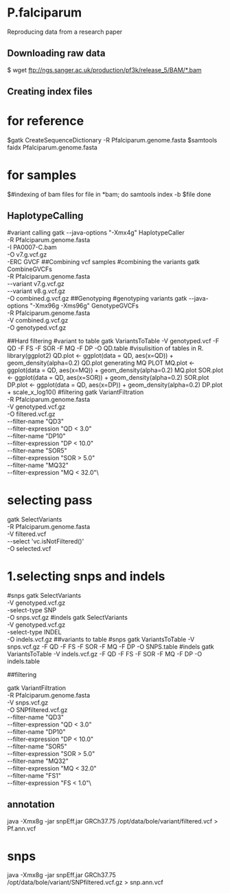 # P.falciparum
Reproducing data from a research paper
## Downloading raw data
$ wget ftp://ngs.sanger.ac.uk/production/pf3k/release_5/BAM/*.bam
## Creating index files 
# for reference

$gatk CreateSequenceDictionary -R Pfalciparum.genome.fasta
$samtools faidx Pfalciparum.genome.fasta

# for samples
$#indexing of bam files
for file in *bam;
    do
    samtools index -b $file
done

## HaplotypeCalling
#variant calling
 gatk --java-options "-Xmx4g" HaplotypeCaller  \
    -R Pfalciparum.genome.fasta \
    -I PA0007-C.bam \
    -O v7.g.vcf.gz \
    -ERC GVCF
##Combining vcf samples
#combining the variants
gatk CombineGVCFs \
    -R Pfalciparum.genome.fasta \
     --variant v7.g.vcf.gz \
     --variant v8.g.vcf.gz \
    -O combined.g.vcf.gz
##Genotyping
#genotyping variants
gatk --java-options "-Xmx96g -Xms96g" GenotypeGVCFs \
    -R Pfalciparum.genome.fasta \
    -V combined.g.vcf.gz   \
    -O genotyped.vcf.gz

##Hard filtering
#variant to table
gatk VariantsToTable -V genotyped.vcf -F QD -F FS -F SOR -F MQ -F DP -O QD.table
#visulisition of tables in R.
library(ggplot2)
QD.plot <- ggplot(data = QD, aes(x=QD)) + geom_density(alpha=0.2)
QD.plot
generating MQ  PLOT
MQ.plot <- ggplot(data = QD, aes(x=MQ)) + geom_density(alpha=0.2)
MQ.plot
SOR.plot <- ggplot(data = QD, aes(x=SOR)) + geom_density(alpha=0.2)
SOR.plot
DP.plot <- ggplot(data = QD, aes(x=DP)) + geom_density(alpha=0.2)
DP.plot + scale_x_log10()
#filtering
 gatk VariantFiltration \
   -R Pfalciparum.genome.fasta \
   -V genotyped.vcf.gz \
   -O filtered.vcf.gz\
   --filter-name "QD3"\
   --filter-expression "QD < 3.0" \
   --filter-name "DP10"\
   --filter-expression "DP < 10.0" \
   --filter-name "SOR5"\
   --filter-expression "SOR > 5.0" \
   --filter-name "MQ32"\
   --filter-expression "MQ < 32.0"\
   # selecting pass
 gatk SelectVariants \
     -R Pfalciparum.genome.fasta \
     -V filtered.vcf \
     --select 'vc.isNotFiltered()' \
     -O selected.vcf

# 1.selecting snps and indels
 #snps
gatk SelectVariants \
    -V genotyped.vcf.gz \
    -select-type SNP \
    -O snps.vcf.gz
  #indels
gatk SelectVariants \
    -V genotyped.vcf.gz \
    -select-type INDEL \
    -O indels.vcf.gz
 ##variants to table
 #snps
 gatk VariantsToTable -V snps.vcf.gz -F QD -F FS -F SOR -F MQ -F DP  -O SNPS.table
 #indels
 gatk VariantsToTable -V indels.vcf.gz -F QD -F FS -F SOR -F MQ -F DP  -O indels.table

##filtering

gatk VariantFiltration \
   -R Pfalciparum.genome.fasta \
   -V snps.vcf.gz\
   -O SNPfiltered.vcf.gz\
   --filter-name "QD3"\
   --filter-expression "QD < 3.0" \
   --filter-name "DP10"\
   --filter-expression "DP < 10.0" \
   --filter-name "SOR5"\
   --filter-expression "SOR > 5.0" \
   --filter-name "MQ32"\
   --filter-expression "MQ < 32.0"\
   --filter-name "FS1"\
   --filter-expression "FS < 1.0"\
   ## annotation
   
java -Xmx8g -jar snpEff.jar GRCh37.75 /opt/data/bole/variant/filtered.vcf > Pf.ann.vcf

# snps
java -Xmx8g -jar snpEff.jar GRCh37.75 /opt/data/bole/variant/SNPfiltered.vcf.gz  > snp.ann.vcf






